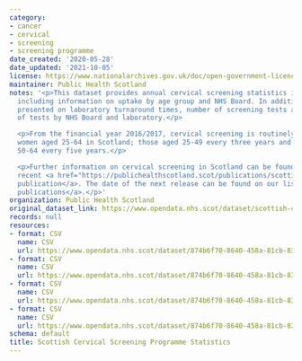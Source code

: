 ```yaml
---
category:
- cancer
- cervical
- screening
- screening programme
date_created: '2020-05-28'
date_updated: '2021-10-05'
license: https://www.nationalarchives.gov.uk/doc/open-government-licence/version/3/
maintainer: Public Health Scotland
notes: '<p>This dataset provides annual cervical screening statistics in Scotland,
  including information on uptake by age group and NHS Board. In addition, data are
  presented on laboratory turnaround times, number of screening tests and results
  of tests by NHS Board and laboratory.</p>

  <p>From the financial year 2016/2017, cervical screening is routinely offered to
  women aged 25-64 in Scotland; those aged 25-49 every three years and those aged
  50-64 every five years.</p>

  <p>Further information on cervical screening in Scotland can be found in the most
  recent <a href="https://publichealthscotland.scot/publications/scottish-cervical-screening-programme-statistics/">annual
  publication</a>. The date of the next release can be found on our list of <a href="https://publichealthscotland.scot/publications/forthcoming-publications/">forthcoming
  publications</a>.</p>'
organization: Public Health Scotland
original_dataset_link: https://www.opendata.nhs.scot/dataset/scottish-cervical-screening-programme-statistics
records: null
resources:
- format: CSV
  name: CSV
  url: https://www.opendata.nhs.scot/dataset/874b6f70-8640-458a-81cb-83afde9ffd71/resource/7191190e-2ebd-47e4-bbca-a1eb3182408a/download/open-data-cervical-screening-uptake-201617-202021.csv
- format: CSV
  name: CSV
  url: https://www.opendata.nhs.scot/dataset/874b6f70-8640-458a-81cb-83afde9ffd71/resource/f79671d8-e271-4e63-9d63-4fed6c63cb50/download/open-data-workload-statistics-201213-202021.csv
- format: CSV
  name: CSV
  url: https://www.opendata.nhs.scot/dataset/874b6f70-8640-458a-81cb-83afde9ffd71/resource/86493971-19a8-4c47-876e-cbbe7c978210/download/open-data-cervical-screening-uptake-199798-201516.csv
- format: CSV
  name: CSV
  url: https://www.opendata.nhs.scot/dataset/874b6f70-8640-458a-81cb-83afde9ffd71/resource/bfa18049-4397-4169-b84f-0466cd6401f7/download/open-data-workload-statistics-200708-201112.csv
schema: default
title: Scottish Cervical Screening Programme Statistics
---
```

